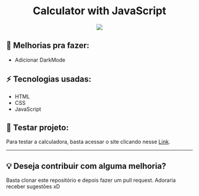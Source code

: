 <h1 align="center">Calculator with JavaScript</h1>

<p align="center">
  <img src="./.github/Calculator.gif" />
</p>

## :frog: Melhorias pra fazer:
* Adicionar DarkMode

## :zap: Tecnologias usadas:
* HTML
* CSS
* JavaScript

## :mag_right: Testar projeto:
Para testar a calculadora, basta acessar o site clicando nesse [Link](https://th1ag0-zz.github.io/Calculator-With-JavaScript/).

---
## :bulb: Deseja contribuir com alguma melhoria?
Basta clonar este repositório e depois fazer um pull request.
Adoraria receber sugestôes xD